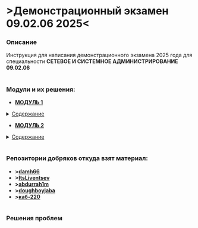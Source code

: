 # >Демонстрационный экзамен 09.02.06 2025< #




### Описание ###

Инструкция для написания демонстрационного экзамена 2025 года для специальности **СЕТЕВОЕ И СИСТЕМНОЕ АДМИНИСТРИРОВАНИЕ 09.02.06**


#


### Модули и их решения: 

+ **[МОДУЛЬ 1](https://github.com/Flicks1383/Demo09.02.06_2025/tree/main/module1)**
<details>
  <summary><ins>Содержание</ins></summary>
  
  1. **[Произведите _базовую настройку_ устройств]()**
  
  2. **[Настройка _ISP_]()**
  
  3. **[Создание _ЛОКАЛЬНЫХ_ учетных записей]()**
  
  4. **[Настройте на интерфейсе _HQ-RTR_ в сторону офиса _HQ_ виртуальный коммутатор]()**
   
  5. **[Настройка безопасного удаленного доступа на серверах _HQ-SRV_ и _BR-SRV_]()**
  
  6. **[Между офисами _HQ_ и _BR_ необходимо сконфигурировать _IP-туннель_]()**

  7. **[Обеспечьте _ДИНАМИЧЕСКУЮ МАРШРУТИЗАЦИЮ_]()**

  8. **[Настройка _ДИНАМИЧЕСКОЙ ТРАНСЛЯЦИИ АДРЕСОВ_]()**

  9. **[Настройка _ПРОТОКОЛА ДИНАМИЧЕСКОЙ КОНФИГУРАЦИИ ХОСТОВ_]()**

  10. **[Настройка _DNS для офисов HQ и BR_]()**

  11. **[Настройте _ЧАСОВОЙ ПОЯС_ на всех устройствах, согласно месту проведения экзамена]()**
    
  </details>


+ **[МОДУЛЬ 2](https://github.com/Flicks1383/Demo09.02.06_2025/tree/main/module2)**
<details>
  <summary><ins>Содержание</ins></summary>

1. **[Настройте доменный контроллер Samba на машине BR-SRV]()**
    
2. **[Сконфигурируйте файловое хранилище]()**

3. **[Настройте службу сетевого времени на базе сервиса chrony]()**

4. **[Сконфигурируйте ansible на сервере BR-SRV]()**
    
5. **[Развертывание приложений в Docker на сервере BR-SRV]()**
    
6. **[На маршрутизаторах сконфигурируйте статическую трансляцию портов]()**
 
  </details>

#



### Репозитории добряков откуда взят материал:
+ **>[damh66](https://github.com/damh66/demo2025)**
+ **>[ItsLiventsev](https://github.com/ItsLiventsev/NetSys_Demo_2025?tab=readme-ov-file)**
+ **>[abdurrah1m](https://github.com/abdurrah1m/DEMO2025/blob/main/README.md)**
+ **>[doughboyjaba](https://github.com/doughboyjaba/demo25)**
+ **>[каб-220](http://каб-220.рф/ru/demo-2025/modul-1/modul-1-1)**

#



### Решения проблем
